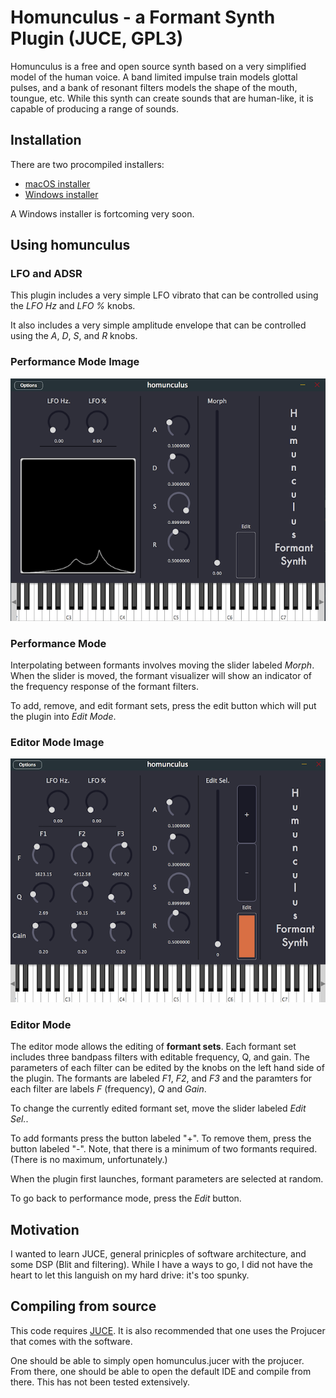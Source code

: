 # Homunculus - a Formant Synth Plugin (JUCE, GPL3) #

Homunculus is a free and open source synth based on a very simplified model of the human voice. A band limited impulse train models glottal pulses, and a bank of resonant filters models the shape of the mouth, toungue, etc. While this synth can create sounds that are human-like, it is capable of producing a range of sounds.

## Installation ##

There are two procompiled installers:
- [macOS installer](https://github.com/tmroyal/homunculus/releases/download/v0.1.0/humunculus_0.1.0.dmg)
- [Windows installer](https://github.com/tmroyal/homunculus/releases/download/v0.1.0-beta/homunculus-0.1.0-windows.exe)

A Windows installer is fortcoming very soon.

## Using homunculus ##

### LFO and ADSR

This plugin includes a very simple LFO vibrato that can be controlled using the *LFO Hz* and *LFO %* knobs.

It also includes a very simple amplitude envelope that can be controlled using the *A*, *D*, *S*, and *R* knobs.

### Performance Mode Image
![Homunculus performance mode](Documentation/homunculus_performance_mode.png)

### Performance Mode

Interpolating between formants involves moving the slider labeled *Morph*. When the slider is moved, the formant visualizer will show an indicator of the frequency response of the formant filters.

To add, remove, and edit formant sets, press the edit button which will put the plugin into *Edit Mode*.

### Editor Mode Image
![Homunculus editor mode](Documentation/homunculus_editor_mode.png)

### Editor Mode

The editor mode allows the editing of **formant sets**. Each formant set includes three bandpass filters with editable frequency, Q, and gain. The parameters of each filter can be edited by the knobs on the left hand side of the plugin. The formants are labeled *F1*, *F2*, and *F3* and the paramters for each filter are labels *F* (frequency), *Q* and *Gain*.

To change the currently edited formant set, move the slider labeled *Edit Sel.*.

To add formants press the button labeled "+". To remove them, press the button labeled "-". Note, that there is a minimum of two formants required. (There is no maximum, unfortunately.)

When the plugin first launches, formant parameters are selected at random.

To go back to performance mode, press the *Edit* button.

## Motivation ##

I wanted to learn JUCE, general prinicples of software architecture, and some DSP (Blit and filtering). While I have a ways to go, I did not have the heart to let this languish on my hard drive: it's too spunky.

## Compiling from source ##

This code requires [JUCE](https://shop.juce.com/get-juce). It is also recommended that one uses the Projucer that comes with the software.

One should be able to simply open homunculus.jucer with the projucer. From there, one should be able to open the default IDE and compile from there. This has not been tested extensively.

